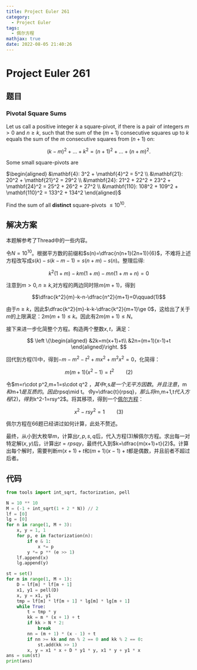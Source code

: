 ```yaml
---
title: Project Euler 261
category:
  - Project Euler
tags:
  - 佩尔方程
mathjax: true
date: 2022-08-05 21:40:26
---
```


<escape><!-- more --></escape>

# Project Euler 261

## 题目

### Pivotal Square Sums

Let us call a positive integer $k$ a square-pivot, if there is a pair of integers $m > 0$ and $n \ge k$, such that the sum of the $(m+1)$ consecutive squares up to $k$ equals the sum of the $m$ consecutive squares from $(n+1)$ on:

$$(k-m)^2 + \dots + k^2 = (n+1)^2 + \dots + (n+m)^2.$$

Some small square-pivots are

$\begin{aligned}
&\mathbf{4}: 3^2 + \mathbf{4}^2 = 5^2 \\
&\mathbf{21}: 20^2 + \mathbf{21}^2 = 29^2 \\
&\mathbf{24}: 21^2 + 22^2 + 23^2 + \mathbf{24}^2 = 25^2 + 26^2 + 27^2 \\
&\mathbf{110}: 108^2 + 109^2 + \mathbf{110}^2 = 133^2 + 134^2
\end{aligned}$

Find the sum of all **distinct** square-pivots $\le 10^{10}$.

## 解决方案

本题解参考了Thread中的一些内容。

令$N=10^{10}$。根据平方数的前缀和$s(n)=\dfrac{n(n+1)(2n+1)}{6}$，不难将上述方程改写成$s(k)-s(k-m-1)=s(n+m)-s(n)$。整理后得:

$$k^2 (1 + m) - k m (1 + m) - m n (1 + m + n)=0$$

注意到$m>0,n\ge k,$对方程的两边同时除$m(m+1)$，得到

$$\dfrac{k^2}{m}-k-n-\dfrac{n^2}{m+1}=0\qquad(1)$$

由于$n\ge k$，因此$\dfrac{k^2}{m}-k-k-\dfrac{k^2}{m+1}\ge 0$，这给出了关于$m$的上限满足：$2m(m+1)\le k$。因此有$2m(m+1)\le N$。

接下来进一步化简整个方程。构造两个整数$x,t$，满足：

$$
\left \{\begin{aligned}
  &2k=m(x+1)+t\\
  &2n=(m+1)(x-1)+t
\end{aligned}\right.
$$

回代到方程$(1)$中，得到$-m - m^2 - t^2 + m x^2 + m^2 x^2=0$，化简得：

$$m(m+1)(x^2-1)=t^2\qquad(2)$$

令$m=r\cdot p^2,m+1=s\cdot q^2 $，其中$r,s$是一个无平方因数。并且注意，$m$和$m+1$是互质的。因此$rpsq\mid t$。令$y=\dfrac{t}{rpsq}$，那么将$m,m+1,t$代入方程$(2)$，得到$x^2-1=rsy^2$。将其移项，得到一个[佩尔方程](https://en.wikipedia.org/wiki/Pell%27s_equation)：

$$x^2-rsy^2=1\qquad(3)$$

佩尔方程在66题已经讲过如何计算，此处不赘述。

最终，从小到大枚举$m$，计算出$r,p,s,q$后，代入方程$(3)$解佩尔方程。求出每一对特定解$(x,y)$后，计算出$t=rpsqy$，最终代入到$k=\dfrac{m(x+1)+t}{2}$。计算出每个解时，需要判断$m(x+1)+t$和$(m+1)(x-1)+t$都是偶数，并且前者不超过后者。

## 代码

```py
from tools import int_sqrt, factorization, pell

N = 10 ** 10
M = (-1 + int_sqrt(1 + 2 * N)) // 2
lf = [0]
lg = [0]
for n in range(1, M + 3):
    x, y = 1, 1
    for p, e in factorization(n):
        if e & 1:
            x *= p
        y *= p ** (e >> 1)
    lf.append(x)
    lg.append(y)

st = set()
for m in range(1, M + 1):
    D = lf[m] * lf[m + 1]
    x1, y1 = pell(D)
    x, y = x1, y1
    tmp = lf[m] * lf[m + 1] * lg[m] * lg[m + 1]
    while True:
        t = tmp * y
        kk = m * (x + 1) + t
        if kk > N * 2:
            break
        nn = (m + 1) * (x - 1) + t
        if nn >= kk and nn % 2 == 0 and kk % 2 == 0:
            st.add(kk >> 1)
        x, y = x1 * x + D * y1 * y, x1 * y + y1 * x
ans = sum(st)
print(ans)

```
